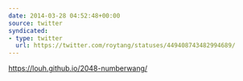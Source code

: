 ```yaml
---
date: 2014-03-28 04:52:48+00:00
source: twitter
syndicated:
- type: twitter
  url: https://twitter.com/roytang/statuses/449408743482994689/
---
```


https://louh.github.io/2048-numberwang/